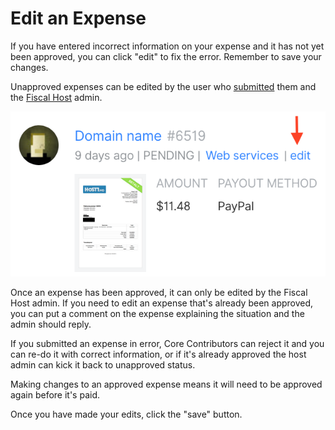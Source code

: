 # Edit an Expense

If you have entered incorrect information on your expense and it has not yet been approved, you can click "edit" to fix the error. Remember to save your changes.

Unapproved expenses can be edited by the user who [submitted](submitting-expenses.md) them and the [Fiscal Host](../fiscal-hosts/fiscal-hosts.md) admin.

![](../.gitbook/assets/screen-shot-2019-01-24-at-6.19.22-pm.png)

Once an expense has been approved, it can only be edited by the Fiscal Host admin. If you need to edit an expense that's already been approved, you can put a comment on the expense explaining the situation and the admin should reply.

If you submitted an expense in error, Core Contributors can reject it and you can re-do it with correct information, or if it's already approved the host admin can kick it back to unapproved status.

Making changes to an approved expense means it will need to be approved again before it's paid.

Once you have made your edits, click the "save" button.


